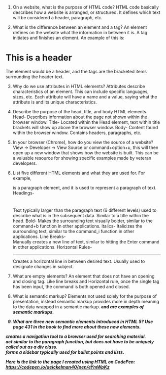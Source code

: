 1. On a website, what is the purpose of HTML code?
HTML code basically describes how a website is arranged, or structured. It defines which text will be considered a header, paragraph, etc.

2. What is the difference between an element and a tag?
An element defines on the website what the information in between it is. A tag initiates and finishes an element. An example of this is:
<h1>This is a header</h1>
The element would be a header, and the tags are the bracketed items surrounding the header text.

3. Why do we use attributes in HTML elements?
Attributes describe characteristics of an element. This can include specific languages, sizes, etc. Each attribute will have a name and a value, saying what the attribute is and its unique characteristics.

4. Describe the purpose of the head, title, and body HTML elements.
Head- Describes information about the page not shown within the browser window.
Title- Located within the Head element, text within title brackets will show up above the browser window.
Body- Content found within the browser window. Contains headers, paragraphs, etc.

5. In your browser (Chrome), how do you view the source of a website?
View -> Developer -> View Source or command+option+u, this will then open up a new window that shows how the website is built. This can be a valuable resource for showing specific examples made by veteran developers.

6. List five different HTML elements and what they are used for. For example, <p></p> is a paragraph element, and it is used to represent a paragraph of text.
Headings- <h1></h1>Text typically larger than the paragraph text (6 different levels) used to describe what is in the subsequent data. Similar to a title within the head.
Bold- <b></b> Makes the surrounding text visually bolder, similar to the command+b function in other applications.
Italics- <i></i> Italicizes the surrounding text, similar to the command_i function in other applications.
Line Breaks- <br /> Manually creates a new line of text, similar to hitting the Enter command in other applications.
Horizontal Rules- <hr /> Creates a horizontal line in between desired text. Usually used to designate changes in subject.

7. What are empty elements?
An element that does not have an opening and closing tag. Like line breaks and Horizontal rule, once the single tag has been input, the command is both opened and closed.

8. What is semantic markup?
Elements not used solely for the purpose of presentation, instead semantic markup provides more in depth meaning to the data wrapped in a semantic markup. <strong> and <em> are examples of semantic markups.

9. What are three new semantic elements introduced in HTML 5? Use page 431 in the book to find more about these new elements.
<nav> creates a navigation tool to a browser used for searching material.
<article> act similar to the paragraph function, but does not have to be uniquely called out as a div class.
<aside> forms a sidebar typically used for bullet points and lists.

Here is the link to the page I created using HTML on CodePen:
https://codepen.io/aeickelman40/pen/eYmWpKz
